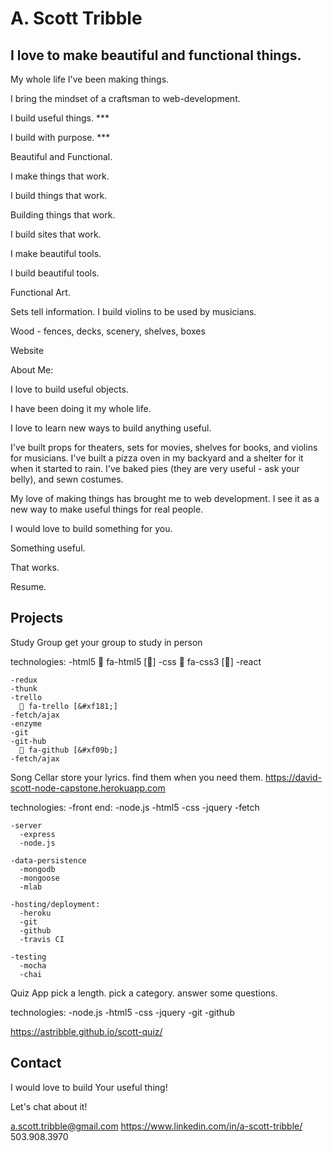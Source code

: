 # A. Scott Tribble
## I love to make beautiful and functional things.

My whole life I've been making things.  

I bring the mindset of a craftsman to web-development.


I build useful things. ***
 
I build with purpose. ***

Beautiful and Functional.

I make things that work.

I build things that work.

Building things that work.

I build sites that work.

I make beautiful tools.

I build beautiful tools.


Functional Art.

Sets tell information.
I build violins to be used by musicians.

Wood - fences, decks, scenery, shelves, boxes


Website

About Me:

I love to build useful objects.

I have been doing it my whole life. 

I love to learn new ways to build anything useful. 

I've built props for theaters, sets for movies, shelves for books, and violins for musicians.  I've built a pizza oven in my backyard and a shelter for it when it started to rain. I've baked pies (they are very useful - ask your belly), and sewn costumes.

My love of making things has brought me to web development. I see it as a new way to make useful things for real people.

I would love to build something for you.

Something useful.  

That works.


Resume.
<!-- linda had a great idea to have a downloadable one-page resume.  it's a great idea. -->


## Projects
Study Group
  get your group
  to study in person

  technologies:
    -html5
       fa-html5 [&#xf13b;]
    -css
       fa-css3 [&#xf13c;]
    -react
      
    -redux
    -thunk
    -trello
       fa-trello [&#xf181;]
    -fetch/ajax
    -enzyme
    -git
    -git-hub 
       fa-github [&#xf09b;]
    -fetch/ajax




Song Cellar
  store your lyrics.
  find them when you need them.
  https://david-scott-node-capstone.herokuapp.com

  technologies:
    -front end:
      -node.js
      -html5
      -css
      -jquery
      -fetch

    -server
      -express
      -node.js
    
    -data-persistence
      -mongodb
      -mongoose
      -mlab

    -hosting/deployment:
      -heroku
      -git 
      -github
      -travis CI

    -testing
      -mocha
      -chai
   


Quiz App
  pick a length.
  pick a category.
  answer some questions.

  technologies:
    -node.js
    -html5
    -css
    -jquery
    -git
    -github

  
  https://astribble.github.io/scott-quiz/


## Contact

I would love to build Your useful thing!

Let's chat about it!

a.scott.tribble@gmail.com
https://www.linkedin.com/in/a-scott-tribble/
503.908.3970








